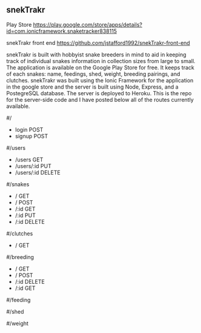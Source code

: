 ## snekTrakr
  Play Store https://play.google.com/store/apps/details?id=com.ionicframework.snaketracker838115
  
  snekTrakr front end https://github.com/jstafford1992/snekTrakr-front-end
  
  snekTrakr is built with hobbyist snake breeders in mind to aid in keeping track of individual snakes information in collection sizes from large to small. The application is available on the Google Play Store for free. It keeps track of each snakes: name, feedings, shed, weight, breeding pairings, and clutches. snekTrakr was built using the Ionic Framework for the application in the google store and the server is built using Node, Express, and a PostegreSQL database. The server is deployed to Heroku. This is the repo for the server-side code and I have posted below all of the routes currently available. 
  
#/
  - login POST
  - signup POST

#/users
  - /users GET
  - /users/:id PUT
  - /users/:id DELETE

#/snakes  
  - / GET
  - / POST
  - /:id GET
  - /:id PUT
  - /:id DELETE

#/clutches
  - / GET

#/breeding
  - / GET
  - / POST
  - /:id DELETE
  - /:id GET 
  
#/feeding


#/shed


#/weight
